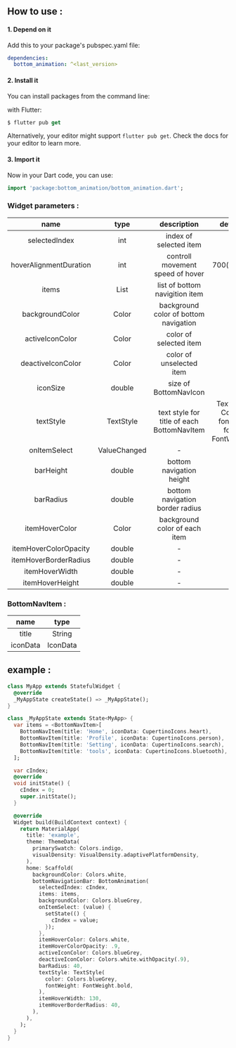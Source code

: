 ## How to use :

#### 1. Depend on it

Add this to your package's pubspec.yaml file:

```yaml
dependencies:
  bottom_animation: ^<last_version>
```

#### 2. Install it

You can install packages from the command line:

with Flutter:

```dart
$ flutter pub get
```

Alternatively, your editor might support `flutter pub get`. Check the docs for your editor to learn more.

#### 3. Import it

Now in your Dart code, you can use:

```dart
import 'package:bottom_animation/bottom_animation.dart';
```



### Widget parameters :

|          name          |        type         |                description                 |                        default_value                         |
| :--------------------: | :-----------------: | :----------------------------------------: | :----------------------------------------------------------: |
|     selectedIndex      |         int         |           index of selected item           |                              -                               |
| hoverAlignmentDuration |         int         |      controll movement speed of hover      |                      700(milliesecond)                       |
|         items          | List<BottomNavItem> |       list of bottom navigition item       |                              -                               |
|    backgroundColor     |        Color        |   background color of bottom navigation    |                              -                               |
|    activeIconColor     |        Color        |           color of selected item           |                              -                               |
|   deactiveIconColor    |        Color        |          color of unselected item          |                              -                               |
|        iconSize        |       double        |           size of BottomNavIcon            |                              30                              |
|       textStyle        |      TextStyle      | text style for title of each BottomNavItem | TextStyle(color: Colors.white, fontSize: 18.0, fontWeight: FontWeight.w300) |
|      onItemSelect      |  ValueChanged<int>  |                     -                      |                              -                               |
|       barHeight        |       double        |          bottom navigation height          |                              80                              |
|       barRadius        |       double        |      bottom navigation border radius       |                              0                               |
|     itemHoverColor     |        Color        |       background color of each item        |                              -                               |
| itemHoverColorOpacity  |       double        |                     -                      |                              13                              |
| itemHoverBorderRadius  |       double        |                     -                      |                              15                              |
|     itemHoverWidth     |       double        |                     -                      |                             150                              |
|    itemHoverHeight     |       double        |                     -                      |                              55                              |

### BottomNavItem :

|   name   |   type   |
| :------: | :------: |
|  title   |  String  |
| iconData | IconData |




## example :

```dart
class MyApp extends StatefulWidget {
  @override
  _MyAppState createState() => _MyAppState();
}

class _MyAppState extends State<MyApp> {
  var items = <BottomNavItem>[
    BottomNavItem(title: 'Home', iconData: CupertinoIcons.heart),
    BottomNavItem(title: 'Profile', iconData: CupertinoIcons.person),
    BottomNavItem(title: 'Setting', iconData: CupertinoIcons.search),
    BottomNavItem(title: 'tools', iconData: CupertinoIcons.bluetooth),
  ];

  var cIndex;
  @override
  void initState() {
    cIndex = 0;
    super.initState();
  }

  @override
  Widget build(BuildContext context) {
    return MaterialApp(
      title: 'example',
      theme: ThemeData(
        primarySwatch: Colors.indigo,
        visualDensity: VisualDensity.adaptivePlatformDensity,
      ),
      home: Scaffold(
        backgroundColor: Colors.white,
        bottomNavigationBar: BottomAnimation(
          selectedIndex: cIndex,
          items: items,
          backgroundColor: Colors.blueGrey,
          onItemSelect: (value) {
            setState(() {
              cIndex = value;
            });
          },
          itemHoverColor: Colors.white,
          itemHoverColorOpacity: .9,
          activeIconColor: Colors.blueGrey,
          deactiveIconColor: Colors.white.withOpacity(.9),
          barRadius: 40,
          textStyle: TextStyle(
            color: Colors.blueGrey,
            fontWeight: FontWeight.bold,
          ),
          itemHoverWidth: 130,
          itemHoverBorderRadius: 40,
        ),
      ),
    );
  }
}
```




